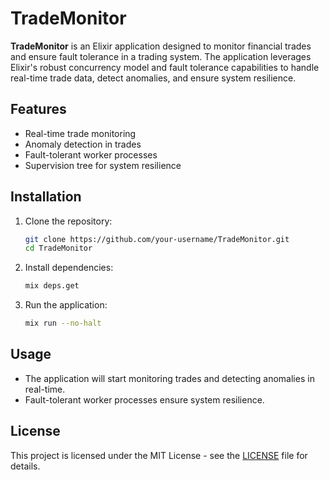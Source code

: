 # TradeMonitor

**TradeMonitor** is an Elixir application designed to monitor financial trades and ensure fault tolerance in a trading system. The application leverages Elixir's robust concurrency model and fault tolerance capabilities to handle real-time trade data, detect anomalies, and ensure system resilience.

## Features

- Real-time trade monitoring
- Anomaly detection in trades
- Fault-tolerant worker processes
- Supervision tree for system resilience

## Installation

1. Clone the repository:
    ```bash
    git clone https://github.com/your-username/TradeMonitor.git
    cd TradeMonitor
    ```

2. Install dependencies:
    ```bash
    mix deps.get
    ```

3. Run the application:
    ```bash
    mix run --no-halt
    ```

## Usage

- The application will start monitoring trades and detecting anomalies in real-time.
- Fault-tolerant worker processes ensure system resilience.

## License

This project is licensed under the MIT License - see the [LICENSE](LICENSE) file for details.
